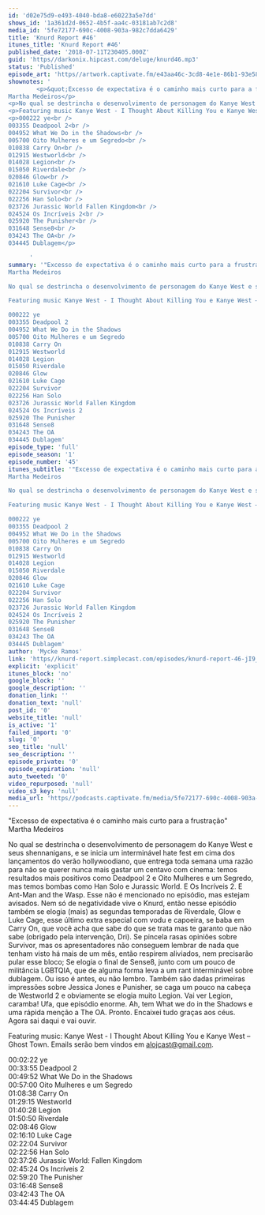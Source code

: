 ```yaml
---
id: 'd02e75d9-e493-4040-bda8-e60223a5e7dd'
shows_id: '1a361d2d-0652-4b5f-aa4c-03181ab7c2d8'
media_id: '5fe72177-690c-4008-903a-982c7dda6429'
title: 'Knurd Report #46'
itunes_title: 'Knurd Report #46'
published_date: '2018-07-11T230405.000Z'
guid: 'https//darkonix.hipcast.com/deluge/knurd46.mp3'
status: 'Published'
episode_art: 'https//artwork.captivate.fm/e43aa46c-3cd8-4e1e-86b1-93e5863c4080/1000-itunes-1582315387.jpg'
shownotes: '
        <p>&quot;Excesso de expectativa é o caminho mais curto para a frustração&quot;<br />
Martha Medeiros</p>
<p>No qual se destrincha o desenvolvimento de personagem do Kanye West e seus shennanigans, e se inicia um interminável hate fest em cima dos lançamentos do verão hollywoodiano, que entrega toda semana uma razão para não se querer nunca mais gastar um centavo com cinema temos resultados mais positivos como Deadpool 2 e Oito Mulheres e um Segredo, mas temos bombas como Han Solo e Jurassic World. E Os Incríveis 2. E Ant-Man and the Wasp. Esse não é mencionado no episódio, mas estejam avisados. Nem só de negatividade vive o Knurd, então nesse episódio também se elogia (mais) as segundas temporadas de Riverdale, Glow e Luke Cage, esse último extra especial com vodu e capoeira, se baba em Carry On, que você acha que sabe do que se trata mas te garanto que não sabe (obrigado pela intervenção, Dri). Se pincela rasas opiniões sobre Survivor, mas os apresentadores não conseguem lembrar de nada que tenham visto há mais de um mês, então respirem aliviados, nem precisarão pular esse bloco; Se elogia o final de Sense8, junto com um pouco de militância LGBTQIA, que de alguma forma leva a um rant interminável sobre dublagem. Ou isso é antes, eu não lembro. Também são dadas primeiras impressões sobre Jessica Jones e Punisher, se caga um pouco na cabeça de Westworld 2 e obviamente se elogia muito Legion. Vai ver Legion, caramba! Ufa, que episódio enorme. Ah, tem What we do in the Shadows e uma rápida menção a The OA. Pronto. Encaixei tudo graças aos céus. Agora sai daqui e vai ouvir.</p>
<p>Featuring music Kanye West - I Thought About Killing You e Kanye West – Ghost Town. Emails serão bem vindos em alojcast@gmail.com.</p>
<p>000222 ye<br />
003355 Deadpool 2<br />
004952 What We Do in the Shadows<br />
005700 Oito Mulheres e um Segredo<br />
010838 Carry On<br />
012915 Westworld<br />
014028 Legion<br />
015050 Riverdale<br />
020846 Glow<br />
021610 Luke Cage<br />
022204 Survivor<br />
022256 Han Solo<br />
023726 Jurassic World Fallen Kingdom<br />
024524 Os Incríveis 2<br />
025920 The Punisher<br />
031648 Sense8<br />
034243 The OA<br />
034445 Dublagem</p>

      '
summary: '"Excesso de expectativa é o caminho mais curto para a frustração" 
Martha Medeiros

No qual se destrincha o desenvolvimento de personagem do Kanye West e seus shennanigans, e se inicia um interminável hate fest em cima dos lançamentos do verão hollywoodiano, que entrega toda semana uma razão para não se querer nunca mais gastar um centavo com cinema temos resultados mais positivos como Deadpool 2 e Oito Mulheres e um Segredo, mas temos bombas como Han Solo e Jurassic World. E Os Incríveis 2. E Ant-Man and the Wasp. Esse não é mencionado no episódio, mas estejam avisados. Nem só de negatividade vive o Knurd, então nesse episódio também se elogia (mais) as segundas temporadas de Riverdale, Glow e Luke Cage, esse último extra especial com vodu e capoeira, se baba em Carry On, que você acha que sabe do que se trata mas te garanto que não sabe (obrigado pela intervenção, Dri). Se pincela rasas opiniões sobre Survivor, mas os apresentadores não conseguem lembrar de nada que tenham visto há mais de um mês, então respirem aliviados, nem precisarão pular esse bloco; Se elogia o final de Sense8, junto com um pouco de militância LGBTQIA, que de alguma forma leva a um rant interminável sobre dublagem. Ou isso é antes, eu não lembro. Também são dadas primeiras impressões sobre Jessica Jones e Punisher, se caga um pouco na cabeça de Westworld 2 e obviamente se elogia muito Legion. Vai ver Legion, caramba! Ufa, que episódio enorme. Ah, tem What we do in the Shadows e uma rápida menção a The OA. Pronto. Encaixei tudo graças aos céus. Agora sai daqui e vai ouvir.

Featuring music Kanye West - I Thought About Killing You e Kanye West – Ghost Town. Emails serão bem vindos em alojcast@gmail.com.

000222 ye
003355 Deadpool 2
004952 What We Do in the Shadows
005700 Oito Mulheres e um Segredo
010838 Carry On
012915 Westworld
014028 Legion
015050 Riverdale
020846 Glow
021610 Luke Cage
022204 Survivor
022256 Han Solo
023726 Jurassic World Fallen Kingdom
024524 Os Incríveis 2
025920 The Punisher
031648 Sense8
034243 The OA
034445 Dublagem'
episode_type: 'full'
episode_season: '1'
episode_number: '45'
itunes_subtitle: '"Excesso de expectativa é o caminho mais curto para a frustração" 
Martha Medeiros

No qual se destrincha o desenvolvimento de personagem do Kanye West e seus shennanigans, e se inicia um interminável hate fest em cima dos lançamentos do verão hollywoodiano, que entrega toda semana uma razão para não se querer nunca mais gastar um centavo com cinema temos resultados mais positivos como Deadpool 2 e Oito Mulheres e um Segredo, mas temos bombas como Han Solo e Jurassic World. E Os Incríveis 2. E Ant-Man and the Wasp. Esse não é mencionado no episódio, mas estejam avisados. Nem só de negatividade vive o Knurd, então nesse episódio também se elogia (mais) as segundas temporadas de Riverdale, Glow e Luke Cage, esse último extra especial com vodu e capoeira, se baba em Carry On, que você acha que sabe do que se trata mas te garanto que não sabe (obrigado pela intervenção, Dri). Se pincela rasas opiniões sobre Survivor, mas os apresentadores não conseguem lembrar de nada que tenham visto há mais de um mês, então respirem aliviados, nem precisarão pular esse bloco; Se elogia o final de Sense8, junto com um pouco de militância LGBTQIA, que de alguma forma leva a um rant interminável sobre dublagem. Ou isso é antes, eu não lembro. Também são dadas primeiras impressões sobre Jessica Jones e Punisher, se caga um pouco na cabeça de Westworld 2 e obviamente se elogia muito Legion. Vai ver Legion, caramba! Ufa, que episódio enorme. Ah, tem What we do in the Shadows e uma rápida menção a The OA. Pronto. Encaixei tudo graças aos céus. Agora sai daqui e vai ouvir.

Featuring music Kanye West - I Thought About Killing You e Kanye West – Ghost Town. Emails serão bem vindos em alojcast@gmail.com.

000222 ye
003355 Deadpool 2
004952 What We Do in the Shadows
005700 Oito Mulheres e um Segredo
010838 Carry On
012915 Westworld
014028 Legion
015050 Riverdale
020846 Glow
021610 Luke Cage
022204 Survivor
022256 Han Solo
023726 Jurassic World Fallen Kingdom
024524 Os Incríveis 2
025920 The Punisher
031648 Sense8
034243 The OA
034445 Dublagem'
author: 'Mycke Ramos'
link: 'https//knurd-report.simplecast.com/episodes/knurd-report-46-jI9_zFTQ'
explicit: 'explicit'
itunes_block: 'no'
google_block: ''
google_description: ''
donation_link: ''
donation_text: 'null'
post_id: '0'
website_title: 'null'
is_active: '1'
failed_import: '0'
slug: '0'
seo_title: 'null'
seo_description: ''
episode_private: '0'
episode_expiration: 'null'
auto_tweeted: '0'
video_repurposed: 'null'
video_s3_key: 'null'
media_url: 'https//podcasts.captivate.fm/media/5fe72177-690c-4008-903a-982c7dda6429/knurd46_tc.mp3'
---
```

"Excesso de expectativa é o caminho mais curto para a frustração"  
Martha Medeiros

No qual se destrincha o desenvolvimento de personagem do Kanye West e seus shennanigans, e se inicia um interminável hate fest em cima dos lançamentos do verão hollywoodiano, que entrega toda semana uma razão para não se querer nunca mais gastar um centavo com cinema: temos resultados mais positivos como Deadpool 2 e Oito Mulheres e um Segredo, mas temos bombas como Han Solo e Jurassic World. E Os Incríveis 2. E Ant-Man and the Wasp. Esse não é mencionado no episódio, mas estejam avisados. Nem só de negatividade vive o Knurd, então nesse episódio também se elogia (mais) as segundas temporadas de Riverdale, Glow e Luke Cage, esse último extra especial com vodu e capoeira, se baba em Carry On, que você acha que sabe do que se trata mas te garanto que não sabe (obrigado pela intervenção, Dri). Se pincela rasas opiniões sobre Survivor, mas os apresentadores não conseguem lembrar de nada que tenham visto há mais de um mês, então respirem aliviados, nem precisarão pular esse bloco; Se elogia o final de Sense8, junto com um pouco de militância LGBTQIA, que de alguma forma leva a um rant interminável sobre dublagem. Ou isso é antes, eu não lembro. Também são dadas primeiras impressões sobre Jessica Jones e Punisher, se caga um pouco na cabeça de Westworld 2 e obviamente se elogia muito Legion. Vai ver Legion, caramba! Ufa, que episódio enorme. Ah, tem What we do in the Shadows e uma rápida menção a The OA. Pronto. Encaixei tudo graças aos céus. Agora sai daqui e vai ouvir.

Featuring music: Kanye West - I Thought About Killing You e Kanye West – Ghost Town. Emails serão bem vindos em alojcast@gmail.com.

00:02:22 ye  
00:33:55 Deadpool 2  
00:49:52 What We Do in the Shadows  
00:57:00 Oito Mulheres e um Segredo  
01:08:38 Carry On  
01:29:15 Westworld  
01:40:28 Legion  
01:50:50 Riverdale  
02:08:46 Glow  
02:16:10 Luke Cage  
02:22:04 Survivor  
02:22:56 Han Solo  
02:37:26 Jurassic World: Fallen Kingdom  
02:45:24 Os Incríveis 2  
02:59:20 The Punisher  
03:16:48 Sense8  
03:42:43 The OA  
03:44:45 Dublagem